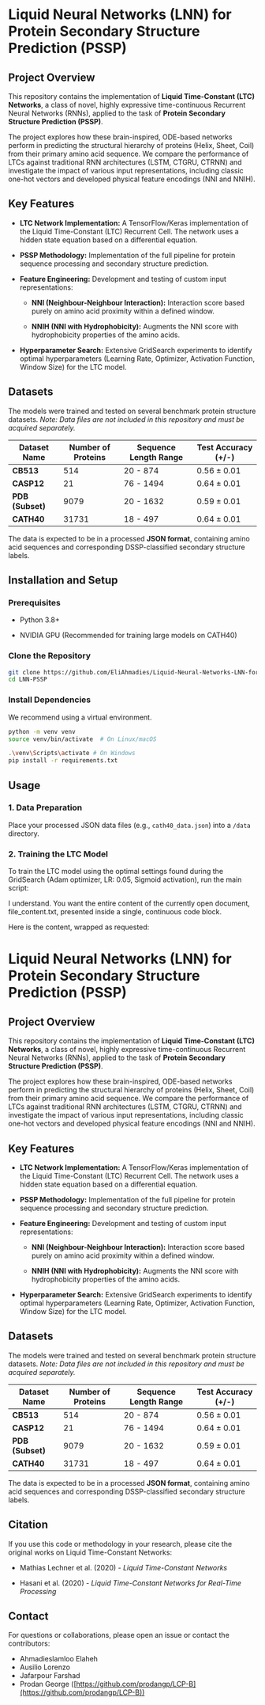 # Liquid Neural Networks (LNN) for Protein Secondary Structure Prediction (PSSP)

## Project Overview

This repository contains the implementation of **Liquid Time-Constant (LTC) Networks**, a class of novel, highly expressive time-continuous Recurrent Neural Networks (RNNs), applied to the task of **Protein Secondary Structure Prediction (PSSP)**.

The project explores how these brain-inspired, ODE-based networks perform in predicting the structural hierarchy of proteins (Helix, Sheet, Coil) from their primary amino acid sequence. We compare the performance of LTCs against traditional RNN architectures (LSTM, CTGRU, CTRNN) and investigate the impact of various input representations, including classic one-hot vectors and developed physical feature encodings (NNI and NNIH).

## Key Features

* **LTC Network Implementation:** A TensorFlow/Keras implementation of the Liquid Time-Constant (LTC) Recurrent Cell. The network uses a hidden state equation based on a differential equation.

* **PSSP Methodology:** Implementation of the full pipeline for protein sequence processing and secondary structure prediction.

* **Feature Engineering:** Development and testing of custom input representations:

  * **NNI (Neighbour-Neighbour Interaction):** Interaction score based purely on amino acid proximity within a defined window.

  * **NNIH (NNI with Hydrophobicity):** Augments the NNI score with hydrophobicity properties of the amino acids.

* **Hyperparameter Search:** Extensive GridSearch experiments to identify optimal hyperparameters (Learning Rate, Optimizer, Activation Function, Window Size) for the LTC model.

## Datasets

The models were trained and tested on several benchmark protein structure datasets. *Note: Data files are not included in this repository and must be acquired separately.*

| Dataset Name | Number of Proteins | Sequence Length Range | Test Accuracy (+/-) | 
 | ----- | ----- | ----- | ----- | 
| **CB513** | 514 | 20 - 874 | $0.56 \pm 0.01$ | 
| **CASP12** | 21 | 76 - 1494 | $0.64 \pm 0.01$ | 
| **PDB (Subset)** | 9079 | 20 - 1632 | $0.59 \pm 0.01$ | 
| **CATH40** | 31731 | 18 - 497 | $0.64 \pm 0.01$ | 

The data is expected to be in a processed **JSON format**, containing amino acid sequences and corresponding DSSP-classified secondary structure labels.

## Installation and Setup

### Prerequisites

* Python 3.8+

* NVIDIA GPU (Recommended for training large models on CATH40)

### Clone the Repository

```bash
git clone https://github.com/EliAhmadies/Liquid-Neural-Networks-LNN-for-Protein-Secondary-Structure-Prediction-PSSP-.git
cd LNN-PSSP
```

### Install Dependencies

We recommend using a virtual environment.

```bash
python -m venv venv
source venv/bin/activate  # On Linux/macOS

.\venv\Scripts\activate # On Windows
pip install -r requirements.txt
```

## Usage

### 1. Data Preparation

Place your processed JSON data files (e.g., `cath40_data.json`) into a `/data` directory.

### 2. Training the LTC Model

To train the LTC model using the optimal settings found during the GridSearch (Adam optimizer, LR: 0.05, Sigmoid activation), run the main script:

I understand. You want the entire content of the currently open document, file_content.txt, presented inside a single, continuous code block.

Here is the content, wrapped as requested:

# Liquid Neural Networks (LNN) for Protein Secondary Structure Prediction (PSSP)

## Project Overview

This repository contains the implementation of **Liquid Time-Constant (LTC) Networks**, a class of novel, highly expressive time-continuous Recurrent Neural Networks (RNNs), applied to the task of **Protein Secondary Structure Prediction (PSSP)**.

The project explores how these brain-inspired, ODE-based networks perform in predicting the structural hierarchy of proteins (Helix, Sheet, Coil) from their primary amino acid sequence. We compare the performance of LTCs against traditional RNN architectures (LSTM, CTGRU, CTRNN) and investigate the impact of various input representations, including classic one-hot vectors and developed physical feature encodings (NNI and NNIH).

## Key Features

* **LTC Network Implementation:** A TensorFlow/Keras implementation of the Liquid Time-Constant (LTC) Recurrent Cell. The network uses a hidden state equation based on a differential equation.

* **PSSP Methodology:** Implementation of the full pipeline for protein sequence processing and secondary structure prediction.

* **Feature Engineering:** Development and testing of custom input representations:

  * **NNI (Neighbour-Neighbour Interaction):** Interaction score based purely on amino acid proximity within a defined window.

  * **NNIH (NNI with Hydrophobicity):** Augments the NNI score with hydrophobicity properties of the amino acids.

* **Hyperparameter Search:** Extensive GridSearch experiments to identify optimal hyperparameters (Learning Rate, Optimizer, Activation Function, Window Size) for the LTC model.

## Datasets

The models were trained and tested on several benchmark protein structure datasets. *Note: Data files are not included in this repository and must be acquired separately.*

| Dataset Name | Number of Proteins | Sequence Length Range | Test Accuracy (+/-) | 
 | ----- | ----- | ----- | ----- | 
| **CB513** | 514 | 20 - 874 | $0.56 \pm 0.01$ | 
| **CASP12** | 21 | 76 - 1494 | $0.64 \pm 0.01$ | 
| **PDB (Subset)** | 9079 | 20 - 1632 | $0.59 \pm 0.01$ | 
| **CATH40** | 31731 | 18 - 497 | $0.64 \pm 0.01$ | 

The data is expected to be in a processed **JSON format**, containing amino acid sequences and corresponding DSSP-classified secondary structure labels.

## Citation

If you use this code or methodology in your research, please cite the original works on Liquid Time-Constant Networks:

* Mathias Lechner et al. (2020) - *Liquid Time-Constant Networks*

* Hasani et al. (2020) - *Liquid Time-Constant Networks for Real-Time Processing*

## Contact

For questions or collaborations, please open an issue or contact the contributors:
* Ahmadieslamloo Elaheh
* Ausilio Lorenzo
* Jafarpour Farshad
* Prodan George ([https://github.com/prodangp/LCP-B](https://github.com/prodangp/LCP-B))